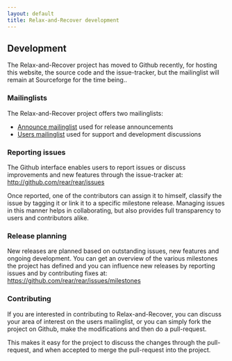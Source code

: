 ```yaml
---
layout: default
title: Relax-and-Recover development
---
```


## Development
The Relax-and-Recover project has moved to Github recently, for hosting
this website, the source code and the issue-tracker, but the mailinglist
will remain at Sourceforge for the time being..


### Mailinglists
The Relax-and-Recover project offers two mailinglists:

 - [Announce mailinglist](https://lists.sourceforge.net/lists/listinfo/rear-announce)
   used for release announcements
 - [Users mailinglist](https://lists.sourceforge.net/lists/listinfo/rear-users)
   used for support and development discussions


### Reporting issues
The Github interface enables users to report issues or discuss improvements
and new features through the issue-tracker at:
<http://github.com/rear/rear/issues>

Once reported, one of the contributors can assign it to himself, classify the
issue by tagging it or link it to a specific milestone release. Managing issues
in this manner helps in collaborating, but also provides full transparency to
users and contributors alike.


### Release planning
New releases are planned based on outstanding issues, new features and ongoing
development. You can get an overview of the various milestones the project has
defined and you can influence new releases by reporting issues and by
contributing fixes at: <https://github.com/rear/rear/issues/milestones>


### Contributing
If you are interested in contributing to Relax-and-Recover, you can discuss
your area of interest on the users mailinglist, or you can simply fork the
project on Github, make the modifications and then do a pull-request.

This makes it easy for the project to discuss the changes through the
pull-request, and when accepted to merge the pull-request into the project.
